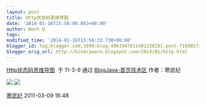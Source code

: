 ```yaml
---
layout: post
title: Http状态码思维导图
date: '2014-01-16T15:56:00.003+08:00'
author: Wenh Q
tags:
modified_time: '2014-01-16T15:56:33.730+08:00'
blogger_id: tag:blogger.com,1999:blog-4961947611491238191.post-7199857322313181294
blogger_orig_url: http://binaryware.blogspot.com/2014/01/http.html
---
```

[Http状态码思维导图](http://www.blogjava.net/nighty/archive/2011/03/09/346036.html)  于
11-3-9 通过 [BlogJava-首页技术区](http://www.blogjava.net/)
作者：寒武纪

![](https://images-blogger-opensocial.googleusercontent.com/gadgets/proxy?url=http%3A%2F%2Fwww.blogjava.net%2Fimages%2Fblogjava_net%2Fnighty%2FHttp-Status-Code.jpg&container=blogger&gadget=a&rewriteMime=image%2F*)
![](https://images-blogger-opensocial.googleusercontent.com/gadgets/proxy?url=http%3A%2F%2Fwww.blogjava.net%2Fnighty%2Faggbug%2F346036.html&container=blogger&gadget=a&rewriteMime=image%2F*)


[寒武纪](http://www.blogjava.net/nighty/) 2011-03-09 16:48

